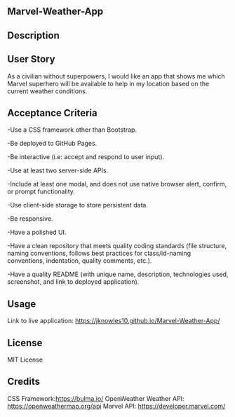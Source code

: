 ## Marvel-Weather-App

## Description


## User Story
As a civilian without superpowers, I would like an app that shows me which Marvel superhero will be available to help in my location based on the current weather conditions. 

## Acceptance Criteria
-Use a CSS framework other than Bootstrap.

-Be deployed to GitHub Pages.

-Be interactive (i.e: accept and respond to user input).

-Use at least two server-side APIs.

-Include at least one modal, and does not use native browser alert, confirm, or prompt functionality.

-Use client-side storage to store persistent data.

-Be responsive.

-Have a polished UI.

-Have a clean repository that meets quality coding standards (file structure, naming conventions, follows best practices for class/id-naming conventions, indentation, quality comments, etc.).

-Have a quality README (with unique name, description, technologies used, screenshot, and link to deployed application).

## Usage

Link to live application:
https://jknowles10.github.io/Marvel-Weather-App/


## License
MIT License

## Credits
CSS Framework:https://bulma.io/ 
OpenWeather Weather API: https://openweathermap.org/api
Marvel API: https://developer.marvel.com/